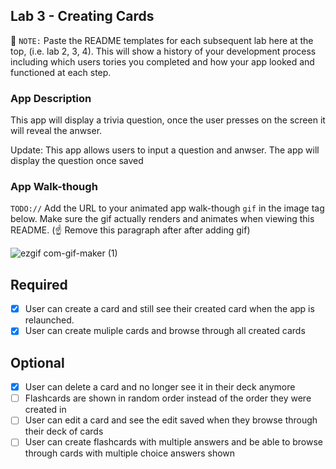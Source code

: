 ## Lab 3 - Creating Cards 

📝 `NOTE:` Paste the README templates for each subsequent lab here at the top, (i.e. lab 2, 3, 4). This will show a history of your development process including which users tories you completed and how your app looked and functioned at each step.

### App Description
 This app will display a trivia question, once the user presses on the screen it will reveal the anwser.  

Update: This app allows users to input a question and anwser. The app will display the question once saved

### App Walk-though
`TODO://` Add the URL to your animated app walk-though `gif` in the image tag below. Make sure the gif actually renders and animates when viewing this README. (☝️ Remove this paragraph after after adding gif)


![ezgif com-gif-maker (1)](https://user-images.githubusercontent.com/109838962/196330472-2209825a-4f05-483b-a180-354c44b38b5b.gif)



## Required
- [X] User can create a card and still see their created card when the app is relaunched.
- [X] User can create muliple cards and browse through all created cards

## Optional
- [X] User can delete a card and no longer see it in their deck anymore
- [ ] Flashcards are shown in random order instead of the order they were created in
- [ ] User can edit a card and see the edit saved when they browse through their deck of cards
- [ ] User can create flashcards with multiple answers and be able to browse through cards with multiple choice answers shown
